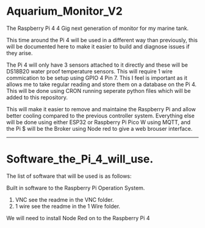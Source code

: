 # Aquarium_Monitor_V2
 The Raspberry Pi 4 4 Gig next generation of monitor for my marine tank.

 This time around the Pi 4 will be used in a different way than previously, this will be documented here to make it easier to build and diagnose issues if they arise.

 The Pi 4 will only have 3 sensors attached to it directly and these will be DS18B20 water proof temperature sensors. This will require 1 wire commication to be setup using GPIO 4 Pin 7.
 This I feel is important as it allows me to take regular reading and store them on a database on the Pi 4. This will be done using CRON running seperate python files which will be added to this repository.

 This will make it easier to remove and maintaine the Raspberry Pi and allow better cooling compared to the previous controller system. Everything else will be done using either ESP32 or Raspberry Pi Pico W using MQTT,
  and the Pi $ will be the Broker using Node red to give a web brouser interface.

 ------

 # Software_the_Pi_4_will_use.

 The list of software that will be used is as follows:

 Built in software to the Raspberry Pi Operation System.

 1. VNC see the readme in the VNC folder.
 2. 1 wire  see the readme in the 1 Wire folder.

 We will need to install Node Red on to the Raspberry Pi 4
